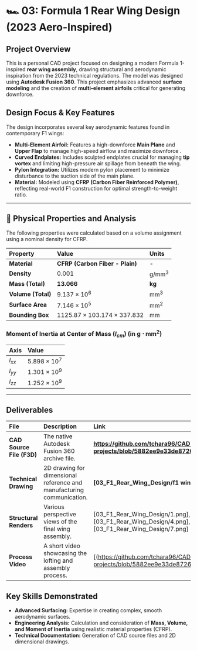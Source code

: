 # 🏎️ 03: Formula 1 Rear Wing Design (2023 Aero-Inspired)

## Project Overview

This is a personal CAD project focused on designing a modern Formula 1-inspired **rear wing assembly**, drawing structural and aerodynamic inspiration from the 2023 technical regulations. The model was designed using **Autodesk Fusion 360**. This project emphasizes advanced **surface modeling** and the creation of **multi-element airfoils** critical for generating downforce.

## Design Focus & Key Features

The design incorporates several key aerodynamic features found in contemporary F1 wings:

* **Multi-Element Airfoil:** Features a high-downforce **Main Plane** and **Upper Flap** to manage high-speed airflow and maximize downforce .
* **Curved Endplates:** Includes sculpted endplates crucial for managing **tip vortex** and limiting high-pressure air spillage from beneath the wing.
* **Pylon Integration:** Utilizes modern pylon placement to minimize disturbance to the suction side of the main plane.
* **Material:** Modeled using **CFRP (Carbon Fiber Reinforced Polymer)**, reflecting real-world F1 construction for optimal strength-to-weight ratio.

---

## 🔬 Physical Properties and Analysis

The following properties were calculated based on a volume assignment using a nominal density for CFRP.

| Property | Value | Units |
| :--- | :--- | :--- |
| **Material** | **CFRP (Carbon Fiber - Plain)** | - |
| **Density** | $0.001$ | $\text{g} / \text{mm}^3$ |
| **Mass (Total)** | **$13.066$** | **$\text{kg}$** |
| **Volume (Total)** | $9.137 \times 10^6$ | $\text{mm}^3$ |
| **Surface Area** | $7.146 \times 10^5$ | $\text{mm}^2$ |
| **Bounding Box** | $1125.87 \times 103.174 \times 337.832$ | $\text{mm}$ |

### Moment of Inertia at Center of Mass ($I_{cm}$) (in $\text{g}\cdot\text{mm}^2$)

| Axis | Value |
| :--- | :--- |
| $I_{xx}$ | $5.898 \times 10^7$ |
| $I_{yy}$ | $1.301 \times 10^9$ |
| $I_{zz}$ | $1.252 \times 10^9$ |

---

## Deliverables

| File | Description | Link |
| :--- | :--- | :--- |
| **CAD Source File (F3D)** | The native Autodesk Fusion 360 archive file. | **https://github.com/tchara96/CAD-projects/blob/5882ee9e33de872686b79d826e770a97c13601d1/03_F1_Rear_Wing_Design/f1%20wing%202023%20style.f3d** |
| **Technical Drawing** | 2D drawing for dimensional reference and manufacturing communication. | **[03_F1_Rear_Wing_Design/f1 wing 2023 style Drawing.png]** |
| **Structural Renders** | Various perspective views of the final wing assembly. | [03_F1_Rear_Wing_Design/1.png], [03_F1_Rear_Wing_Design/2.png], [03_F1_Rear_Wing_Design/3.png], [03_F1_Rear_Wing_Design/4.png],  [03_F1_Rear_Wing_Design/5.png], [03_F1_Rear_Wing_Design/6.png], [03_F1_Rear_Wing_Design/7.png] |
| **Process Video** | A short video showcasing the lofting and assembly process. | [(https://github.com/tchara96/CAD-projects/blob/5882ee9e33de872686b79d826e770a97c13601d1/03_F1_Rear_Wing_Design/f1%20wing%20process.mp4)] |

## Key Skills Demonstrated

* **Advanced Surfacing:** Expertise in creating complex, smooth aerodynamic surfaces.
* **Engineering Analysis:** Calculation and consideration of **Mass, Volume, and Moment of Inertia** using realistic material properties (CFRP).
* **Technical Documentation:** Generation of CAD source files and 2D dimensional drawings.
